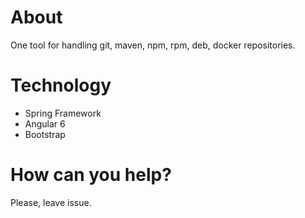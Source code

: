 # About

One tool for handling git, maven, npm, rpm, deb, docker repositories.

# Technology

- Spring Framework
- Angular 6
- Bootstrap

# How can you help?

Please, leave issue.
